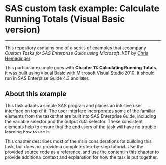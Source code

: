 # SAS custom task example: Calculate Running Totals (Visual Basic version)
***
This repository contains one of a series of examples that accompany
_Custom Tasks for SAS Enterprise Guide using Microsoft .NET_ 
by [Chris Hemedinger](http://support.sas.com/hemedinger).

This particular example goes with
**Chapter 11:  Calculating Running Totals**.  It was built using Visual Basic
with Microsoft Visual Studio 2010.  It should run in SAS Enterprise Guide 4.3 and later.

## About this example
This task adapts a simple SAS program and places an intuitive user 
interface on top of it.  The user interface incorporates 
some of the familiar elements from the tasks that are built into 
SAS Enterprise Guide, including the variable selector and the 
output data selector.  These consistent 
elements help to ensure that the end users of the task will have no 
trouble learning how to use it.

This chapter describes most of the main considerations for building this task, 
but does not provide a complete step-by-step tutorial.  Use the provided source code 
as a reference, and use the content in this chapter to provide 
additional context and explanation for how the task is put together.

